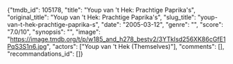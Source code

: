 {"tmdb_id": 105178, "title": "Youp van 't Hek: Prachtige Paprika's", "original_title": "Youp van 't Hek: Prachtige Paprika's", "slug_title": "youp-van-t-hek-prachtige-paprika-s", "date": "2005-03-12", "genre": "", "score": "7.0/10", "synopsis": "", "image": "https://image.tmdb.org/t/p/w185_and_h278_bestv2/3YTkIsd256XK86cGfE1PqS3S1n6.jpg", "actors": ["Youp van 't Hek (Themselves)"], "comments": [], "recommandations_id": []}